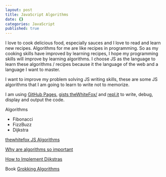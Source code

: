 ```yaml
---
layout: post
title: JavaScript Algorithms
date: {}
categories: JavaScript
published: true
---
```

I love to cook delicious food, especially sauces and I love to read and learn new recipes. Algorithms for me are like recipes in programming. So as my cooking skills have improved by learning recipes, I hope my programming skills will improve by learning algorithms. I choose JS as the language to learn these algorithms / recipes because it the language of the web and a language I want to master.

I want to improve my problem solving JS writing skills, these are some JS algorithms that I am going to learn to write not to memorize. 

I am using [GitHub Pages](https://pages.github.com/), [gists theWhiteFox/](https://gist.github.com/theWhiteFox/) and [repl.it](https://repl.it) to write, debug, display and output the code.

Algorithms
- Fibonacci
- FizzBuzz
- Dijkstra

[thewhitefox JS Algorithms](http://thewhitefox.github.io/Algorithms-JS/)

[Why are algorithms so important](https://www.quora.com/Why-are-algorithms-so-important)

[How to Implement Dijkstras](https://hackernoon.com/how-to-implement-dijkstras-algorithm-in-javascript-abdfd1702d04)

Book
[Grokking Algorithms](https://www.manning.com/books/grokking-algorithms)
